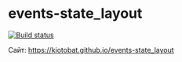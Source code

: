 # events-state_layout

[![Build status](https://ci.appveyor.com/api/projects/status/58urtpehws78pfq0?svg=true)](https://ci.appveyor.com/project/kiotobat/events-state-layout)

Сайт: https://kiotobat.github.io/events-state_layout
